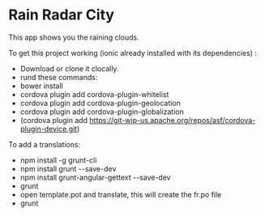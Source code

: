# Rain Radar City
This app shows you the raining clouds.

To get this project working (ionic already installed with its dependencies) :
- Download or clone it clocally.
- rund these commands:
- bower install
- cordova plugin add cordova-plugin-whitelist
- cordova plugin add cordova-plugin-geolocation
- cordova plugin add cordova-plugin-globalization
- (cordova plugin add https://git-wip-us.apache.org/repos/asf/cordova-plugin-device.git)

To add a translations:
- npm install -g grunt-cli
- npm install grunt --save-dev
- npm install grunt-angular-gettext --save-dev
- grunt
- open template.pot and translate, this will create the fr.po file
- grunt
